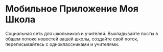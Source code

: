 # Мобильное Приложение Моя Школа
Социальная сеть для школьников и учителей. Выкладывайте посты в общем потоке новостей вашей школы, создайте свой поток, переписывайтесь с одноклассниками и учителями.
